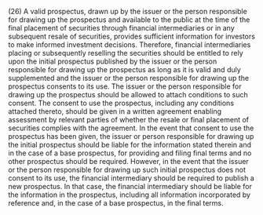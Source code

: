 (26) A valid prospectus, drawn up by the issuer or the person responsible for drawing up the prospectus and available to the public at the time of the final placement of securities through financial intermediaries or in any subsequent resale of securities, provides sufficient information for investors to make informed investment decisions. Therefore, financial intermediaries placing or subsequently reselling the securities should be entitled to rely upon the initial prospectus published by the issuer or the person responsible for drawing up the prospectus as long as it is valid and duly supplemented and the issuer or the person responsible for drawing up the prospectus consents to its use. The issuer or the person responsible for drawing up the prospectus should be allowed to attach conditions to such consent. The consent to use the prospectus, including any conditions attached thereto, should be given in a written agreement enabling assessment by relevant parties of whether the resale or final placement of securities complies with the agreement. In the event that consent to use the prospectus has been given, the issuer or person responsible for drawing up the initial prospectus should be liable for the information stated therein and in the case of a base prospectus, for providing and filing final terms and no other prospectus should be required. However, in the event that the issuer or the person responsible for drawing up such initial prospectus does not consent to its use, the financial intermediary should be required to publish a new prospectus. In that case, the financial intermediary should be liable for the information in the prospectus, including all information incorporated by reference and, in the case of a base prospectus, in the final terms.